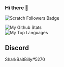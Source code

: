 ### Hi there 👋

![Scratch Followers Badge](https://shields.io/endpoint?url=https://scratch-follower-count-badge.glitch.me/ajsya)

<!--
**ajsya/ajsya** is a ✨ _special_ ✨ repository because its `README.md` (this file) appears on your GitHub profile.

Here are some ideas to get you started:

- 🔭 I’m currently working on ...
- 🌱 I’m currently learning ...
- 👯 I’m looking to collaborate on ...
- 🤔 I’m looking for help with ...
- 💬 Ask me about ...
- 📫 How to reach me: ...
- 😄 Pronouns: ...
- ⚡ Fun fact: ...
-->

![My Github Stats](https://github-readme-stats.vercel.app/api?username=ajsya&count_private=true&show_icons=true)
<br />![My Top Languages](https://github-readme-stats.vercel.app/api/top-langs/?username=ajsya&layout=compact)

## Discord
SharkBaitBilly#5270
